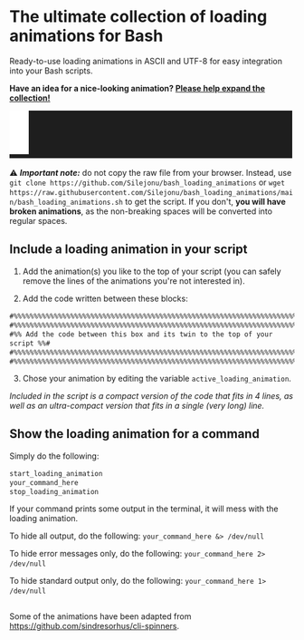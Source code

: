 # The ultimate collection of loading animations for Bash
Ready-to-use loading animations in ASCII and UTF-8 for easy integration into your Bash scripts.

**Have an idea for a nice-looking animation? [Please help expand the collection!](https://github.com/Silejonu/bash_loading_animations/issues/new?assignees=Silejonu&labels=enhancement&template=add-an-animation.yml&title=%5BNew+animation%5D+)**

![](demo.gif)

⚠ ***Important note:*** do not copy the raw file from your browser. Instead, use `git clone https://github.com/Silejonu/bash_loading_animations` or `wget https://raw.githubusercontent.com/Silejonu/bash_loading_animations/main/bash_loading_animations.sh` to get the script. If you don't, **you will have broken animations**, as the non-breaking spaces will be converted into regular spaces.

## Include a loading animation in your script

1. Add the animation(s) you like to the top of your script (you can safely remove the lines of the animations you're not interested in).

2. Add the code written between these blocks:
```
#%%%%%%%%%%%%%%%%%%%%%%%%%%%%%%%%%%%%%%%%%%%%%%%%%%%%%%%%%%%%%%%%%%%%%%%%%%#
#%%%%%%%%%%%%%%%%%%%%%%%%%%%%%%%%%%%%%%%%%%%%%%%%%%%%%%%%%%%%%%%%%%%%%%%%%%#
#%% Add the code between this box and its twin to the top of your script %%#
#%%%%%%%%%%%%%%%%%%%%%%%%%%%%%%%%%%%%%%%%%%%%%%%%%%%%%%%%%%%%%%%%%%%%%%%%%%#
#%%%%%%%%%%%%%%%%%%%%%%%%%%%%%%%%%%%%%%%%%%%%%%%%%%%%%%%%%%%%%%%%%%%%%%%%%%#
```
3. Chose your animation by editing the variable `active_loading_animation`.

*Included in the script is a compact version of the code that fits in 4 lines, as well as an ultra-compact version that fits in a single (very long) line.*

## Show the loading animation for a command
Simply do the following:
```
start_loading_animation
your_command_here
stop_loading_animation
```

If your command prints some output in the terminal, it will mess with the loading animation.

To hide all output, do the following: ```your_command_here &> /dev/null```

To hide error messages only, do the following: ```your_command_here 2> /dev/null```

To hide standard output only, do the following: ```your_command_here 1> /dev/null```

##
Some of the animations have been adapted from https://github.com/sindresorhus/cli-spinners.

